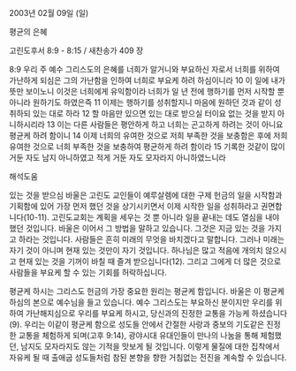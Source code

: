 2003년 02월 09일 (일)

평균의 은혜



고린도후서 8:9 - 8:15 / 새찬송가 409 장


8:9 우리 주 예수 그리스도의 은혜를 너희가 알거니와 부요하신 자로서 너희를 위하여 가난하게 되심은 그의 가난함을 인하여 너희로 부요케 하려 하심이니라 
10 이 일에 내가 뜻만 보이노니 이것은 너희에게 유익함이라 너희가 일 년 전에 행하기를 먼저 시작할 뿐 아니라 원하기도 하였은즉 
11 이제는 행하기를 성취할지니 마음에 원하던 것과 같이 성취하되 있는 대로 하라 
12 할 마음만 있으면 있는 대로 받으실 터이요 없는 것을 받지 아니하시리라 
13 이는 다른 사람들은 평안하게 하고 너희는 곤고하게 하려는 것이 아니요 평균케 하려 함이니 
14 이제 너희의 유여한 것으로 저희 부족한 것을 보충함은 후에 저희 유여한 것으로 너희 부족한 것을 보충하여 평균하게 하려 함이라 
15 기록한 것같이 많이 거둔 자도 남지 아니하였고 적게 거둔 자도 모자라지 아니하였느니라

해석도움





있는 것을 받으심 
바울은 고린도 교인들이 예루살렘에 대한 구제 헌금의 일을 시작함과 기획함에 있어 가장 먼저 했던 것을 상기시키면서 이제 시작한 일을 성취하라고 권면합니다(10-11). 고린도교회는 계획을 세우는 것 뿐 아니라 일을 끝내는 데도 열심을 내야 했던 것입니다. 바울은 이어서 그 방법을 말하고 있습니다. 그것은 지금 있는 것을 가지고 하라는 것입니다. 사람들은 흔히 미래의 무엇을 바치겠다고 말합니다. 그러나 미래는 자기 것이 아니며 현재 있는 것만이 자기 것입니다. 하나님은 많고 적음에 개의치 않으시고 현재 있는 것을 기꺼이 바칠 때 즐겨 받으십니다(12). 그리고 그에게 더 많은 것으로 사람들을 부요케 할 수 있는 기회를 허락하십니다. 

평균케 하시는 그리스도 
헌금의 가장 중요한 원리는 평균케 함입니다. 바울은 이 평균케 하심의 본으로 예수님을 들고 있습니다. 예수 그리스도는 부요하신 분이지만 우리를 위하여 가난해지심으로 우리를 부요케 하시고, 당신과의 진정한 교통을 가능케 하셨습니다(9). 우리는 이같이 평균케 함으로 성도들 안에서 간절한 사랑과 중보의 기도같은 진정한 교통을 체험하게 되며(고후 9:14), 광야시대 유대인들이 만나의 나눔을 통해 체험했던, 남지도 모자라지도 않는 기적을 맛보게 될 것입니다. 이렇게 물질에 대한 집착에서 자유케 될 때 출애굽 성도들처럼 참된 본향을 향한 거침없는 전진을 계속할 수 있습니다.